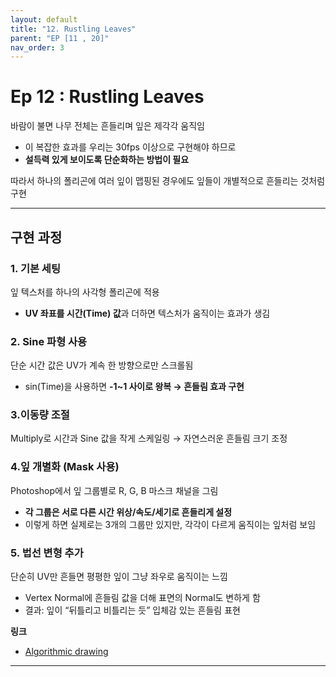 ```yaml
---
layout: default
title: "12. Rustling Leaves"
parent: "EP [11 , 20]"
nav_order: 3
---
```


# Ep 12 : Rustling Leaves
바람이 불면 나무 전체는 흔들리며 잎은 제각각 움직임

- 이 복잡한 효과를 우리는 30fps 이상으로 구현해야 하므로
- **설득력 있게 보이도록 단순화하는 방법이 필요**

따라서 하나의 폴리곤에 여러 잎이 맵핑된 경우에도 잎들이 개별적으로 흔들리는 것처럼 구현

---

## 구현 과정
### 1. 기본 세팅
잎 텍스처를 하나의 사각형 폴리곤에 적용
- **UV 좌표를 시간(Time) 값**과 더하면 텍스처가 움직이는 효과가 생김

### 2. Sine 파형 사용
단순 시간 값은 UV가 계속 한 방향으로만 스크롤됨
- sin(Time)을 사용하면 **-1~1 사이로 왕복 → 흔들림 효과 구현**

### 3.이동량 조절
Multiply로 시간과 Sine 값을 작게 스케일링 → 자연스러운 흔들림 크기 조정

### 4.잎 개별화 (Mask 사용)
Photoshop에서 잎 그룹별로 R, G, B 마스크 채널을 그림

- **각 그룹은 서로 다른 시간 위상/속도/세기로 흔들리게 설정**
- 이렇게 하면 실제로는 3개의 그룹만 있지만, 각각이 다르게 움직이는 잎처럼 보임

### 5. 법선 변형 추가
단순히 UV만 흔들면 평평한 잎이 그냥 좌우로 움직이는 느낌

- Vertex Normal에 흔들림 값을 더해 표면의 Normal도 변하게 함
- 결과: 잎이 “뒤틀리고 비틀리는 듯” 입체감 있는 흔들림 표현

**링크**
- [Algorithmic drawing](https://thebookofshaders.com/05/)

---


